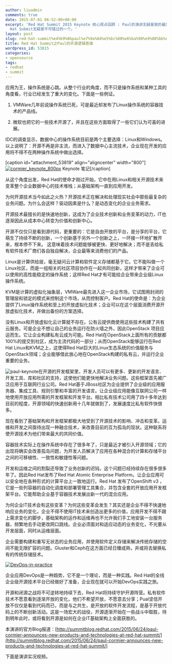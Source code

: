 ```yaml
---
author: liuadmin
comments: true
date: 2015-07-01 06:52:00+00:00
excerpt: 'Red Hat Summit 2015 Keynote 核心观点回顾 : Paul的演讲无疑是我的最爱，没有之一。这是第三次有机会面对面听他的主题演讲。其中对开源技术的各种精深观点为我层层地揭示了红帽开源商业模型的诸多秘密。开源界的会议有很多种类，基于不同组织机构和出发点，而对于企业用户，特别是希望去全适应开源技术平台，并同时获取商业支持者来说，Red
  Hat Submit无疑是不可错过的一个。'
layout: post
slug: red-hat-summit%e4%b9%8bpaul%e7%9a%84%e5%bc%80%e6%ba%90%e9%80%bb%e8%be%91%e6%80%9d%e7%bb%b4
title: Red Hat Summit之Paul的开源逻辑思维
wordpress_id: 53815
categories:
- opensource
tags:
- redhat
- summit
---
```


应用为王，操作系统是心跳。从整个行业的角度，而不只是操作系统和某种工具的角度看，行业已经发生了重大的变化。下面是一些例证。



	
  1. VMWare几年前说操作系统已死，可是最近却发布了Linux操作系统的容器技术的产品线。

	
  2. 微软也把它的一些技术开源了，并且在这些方面取得了一些它们认为可喜的进展。


IDC的调查显示，数据中心的操作系统目前是两个主要选择：Linux和Windows。以上说明了：开源不再是非主流，而进入了数据中心主流技术，企业现在开发的应用将不得不在两种操作系统中做出选择。

[caption id="attachment_53819" align="aligncenter" width="800"][![cormier_keynote_800px](http://cdn1.martinliu.cn/wp-content/uploads/2015/07/cormier_keynote_800px.jpg)](http://martinliu.cn/paul%e7%9a%84%e5%bc%80%e6%ba%90%e9%80%bb%e8%be%91%e6%80%9d%e7%bb%b4/cormier_keynote_800px/) Keynote 笔记[/caption]

从这个角度出发，Red Hat的使命才刚过开始，它中在用Linux和相关开源技术来变革整个企业数据中心的技术堆栈；从基础架构一直到应用开发。

为何开源技术当今如此之火热？开源技术正在解决和处理现实社会中那些最复杂的业务问题。为什么会这样？驱动因素是什么？是动态变化的企业业务需求。

开源技术最擅长的是快速地创新，这成为了企业技术创新和业务变革的动力，IT也逐渐因此从成本中心转变为价值和创新中心。

开源不仅仅只是看到源代码，更重要的：它是自由开放的平台，是分享的平台，它萌生了持续不断的创新，一个创新基于另外一个创新之上，一环接一环地扩散开来，根本停不下来。 这意味着技术问题能够被更快、更好地解决；而不是丢给私有软件技术厂商们各自独自解决，企业最等来消费他们的产品。

Linux是计算供给层，毫无疑问云计算和软件定义存储都基于它。它不能叫做一个Linux社区，而是一组相关的社区项目协作在一起共同创新，这样才带来了企业可以使用的高性能稳定的操作系统；这样Red Hat才有可能给企业带来企业级Linux操作系统。

KVM是计算的虚拟化抽象层，VMWare最先进入这一企业市场，它试图用封闭的管理层和锁定的模式来控制这个市场，从而控制客户。Red Hat的使命是：为企业提供了Linux操作系统和至上的开放虚拟化技术；企业可以在这个层面消费开源开放虚拟化技术，并做出备份的方案选择。

没有Linux和开放虚拟化云计算就不存在。公有云提供商使用这些技术构建了共有云服务。可是企业不想让自己的业务运行在防火墙之外，因此OpenStack 项目应运而生。它让企业构建私有云成为可能。Red Hat在OpenStack上面所有的贡献都100%的提交到社区，成为主流代码的一部分；从而OpenStack能够运行在Red Hat Linux和KVM之上，这使得Red Hat巨大的Linux生态系统的价值服务与OpenStack领域；企业能够借此放心地在OpenStack构建的私有云，并运行企业重要的业务。

![paul-keynote](http://cdn1.martinliu.cn/wp-content/uploads/2015/07/paul-keynote.jpg)在开源的开发框架里，开发人员可以有更多、更新的开发语言、开发工具、库和社区的支持，这使他们能更快地解决业务问题。这些框架首先被广泛应用于互联网行业公司。Red Hat基于JBoss社区为企业提供了企业级的应用服务器、集成工具、规则引擎和丰富的开发语言。让企业级应用能像互联网公司一样地使用开放应用所需的开发框架和开发平台。相比私有技术公司用了四十多年达到目前的程度，开源领域的快速创新用十几年就做到了，发展速度比私有软件快很多。

现在看到了基础架构和开发框架都极大地受到了开源技术的影响、冲击和变革。运维和开发之间亟待出现一种融合技术，来改善目前的互为孤岛的现状。这种联系将使开源技术为他们带来最大的共同价值。

容器技术实际上在操作系统中存在了很多年了，只是最近才被引入开源领域；它的出现将确实会改善孤岛问题，为开发人员解决了应用在各种混合的计算和存储平台之间的可移植性、一致性和敏捷性等问题。

开发和运维之间的割裂还导致了业务创新的迟钝，这个问题已经持续存在很多很多年了。因此Red Hat发布了Red Hat Atomic Enterprise Platform。让企业应用可以安全地在各种形式的计算平台上一致地运行。Red Hat 发布了OpenShift v3 ，它是一些列容器的自动化调度和部署管理工具集合，并包含全套的开放应用开发框架平台。它能帮助企业基于容器技术发展出新一代的混合应用。

为何企业IT技术会有这些变革？为何这些变革会发生？其实还是企业不得不快速地响应业务的变化，企业不得不使用IT技术来创造出更多的价值，应用开发不得不跟上需求变化的脚步，基础架构的运作和运维再也不允许我们手工地安装一台服务器，频繁地去手动更改网口跳线。企业必须面对和适应动态的业务变化，不光要从开发层面，同时从运维层面。

企业需要构建和重写无状态的业务应用，并使用软件定义存储来解决传统存储的空间不能无限扩容的问题。Gluster和Ceph在这方面已经日臻成熟，并或将去替换私有的传统存储技术。

[![DevOps-in-practice](http://cdn1.martinliu.cn/wp-content/uploads/2015/07/DevOps-in-practice-1024x574.png)](http://martinliu.cn/paul%e7%9a%84%e5%bc%80%e6%ba%90%e9%80%bb%e8%be%91%e6%80%9d%e7%bb%b4/devops-in-practice/)

企业应用DevOps是一种趋势，它不是一个理论，而是一种实践。Red Hat的全线企业级开源技术平台已经做好了准备，企业现在就可以开始DevOps实践之旅。

开源和闭源之战将不可逆转地持续下去，Red Hat将持续守护开源阵营。私有软件技术不愿意看到逐渐开放的变化，他们不希望开放，不愿意去分享；Pual坚信开放不仅仅是看到代码而已，而是与之共生，是开放的软件开发流程，是基于开放代码上的不断创新活动。这是一场宏大的战役，开源逐渐开始在一些战斗中取胜，待到明年此时，或将看到开源是如何在企业IT基础架构上全面获胜的。

本演讲的官方Blog报道：[http://summitblog.redhat.com/2015/06/24/paul-cormier-announces-new-products-and-technologies-at-red-hat-summit/](http://summitblog.redhat.com/2015/06/24/paul-cormier-announces-new-products-and-technologies-at-red-hat-summit/)

下面是演讲实况视频。


